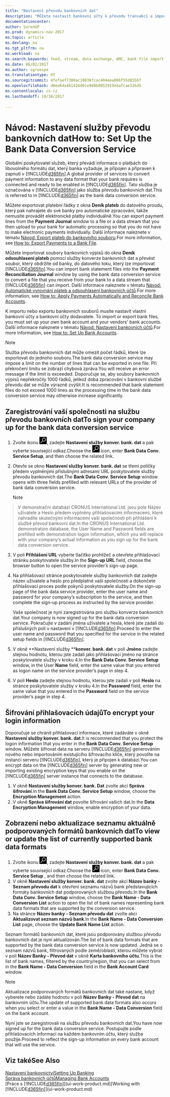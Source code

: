 ```yaml
---
title: "Nastavení převodu bankovních dat"
description: "Můžete nastavit bankovní účty k převodu transakcí a importu a exportu bankovních prostředků."
documentationcenter: 
author: SorenGP
ms.prod: dynamics-nav-2017
ms.topic: article
ms.devlang: na
ms.tgt_pltfrm: na
ms.workload: na
ms.search.keywords: feed, stream, data exchange, AMC, bank file import, bank file export, re-export, bank transfer, AMC, bank data conversion service, funds transfer
ms.date: 06/02/2017
ms.author: sgroespe
ms.translationtype: HT
ms.sourcegitcommit: 4fefaef7380ac10836fcac404eea006f55d8556f
ms.openlocfilehash: d0ee64e4b1426d6ce9d8b8052919e4afcae326d5
ms.contentlocale: cs-cz
ms.lasthandoff: 10/16/2017

---
```

# <a name="how-to-set-up-the-bank-data-conversion-service"></a><span data-ttu-id="84d55-103">Návod: Nastavení služby převodu bankovních dat</span><span class="sxs-lookup"><span data-stu-id="84d55-103">How to: Set Up the Bank Data Conversion Service</span></span>
<span data-ttu-id="84d55-104">Globální poskytovatel služeb, který převádí informace o platbách do libovolného formátu dat, který banka vyžaduje, je připojen a připraven k zapnutí v [!INCLUDE[d365fin](includes/d365fin_md.md)].</span><span class="sxs-lookup"><span data-stu-id="84d55-104">A global provider of services to convert payment information to any data format that your bank requires is connected and ready to be enabled in [!INCLUDE[d365fin](includes/d365fin_md.md)].</span></span> <span data-ttu-id="84d55-105">Tato služba je označována v [!INCLUDE[d365fin](includes/d365fin_md.md)] jako služba převodu bankovních dat.</span><span class="sxs-lookup"><span data-stu-id="84d55-105">This is referred to in [!INCLUDE[d365fin](includes/d365fin_md.md)] as the bank data conversion service.</span></span>

<span data-ttu-id="84d55-106">Můžete exportovat platební řádky z okna **Deník plateb** do datového proudu, který pak nahrajete do své banky pro automatické zpracování, takže nemusíte provádět elektronické platby individuálně.</span><span class="sxs-lookup"><span data-stu-id="84d55-106">You can export payment lines from the **Payment Journal** window to a file or a data stream that you then upload to your bank for automatic processing so that you do not have to make electronic payments individually.</span></span> <span data-ttu-id="84d55-107">Další informace naleznete v tématu [Návod: Export plateb do bankovního souboru](payables-how-export-payments-bank-file.md).</span><span class="sxs-lookup"><span data-stu-id="84d55-107">For more information, see [How to: Export Payments to a Bank File](payables-how-export-payments-bank-file.md).</span></span>

<span data-ttu-id="84d55-108">Můžete importovat soubory bankovních výpisů do okna  **Deník odsouhlasení plateb** pomocí služby konverze bankovních dat a převést soubor, který obdržíte od banky, do datového toku, který lze importovat [!INCLUDE[d365fin](includes/d365fin_md.md)].</span><span class="sxs-lookup"><span data-stu-id="84d55-108">You can import bank statement files into the **Payment Reconciliation Journal** window by using the bank data conversion service to convert a file that you receive from your bank to a data stream that [!INCLUDE[d365fin](includes/d365fin_md.md)] can import.</span></span> <span data-ttu-id="84d55-109">Další informace naleznete v tématu  [Návod: Automatické vyrovnání plateb a odsouhlasení bankovních účtů](receivables-apply-payments-auto-reconcile-bank-accounts.md).</span><span class="sxs-lookup"><span data-stu-id="84d55-109">For more information, see [How to: Apply Payments Automatically and Reconcile Bank Accounts](receivables-apply-payments-auto-reconcile-bank-accounts.md).</span></span>

<span data-ttu-id="84d55-110">K importu nebo exportu bankovních souborů musíte nastavit vlastní bankovní účty a bankovní účty dodavatele. </span><span class="sxs-lookup"><span data-stu-id="84d55-110">To import or export bank files, you must set up your own bank account and your vendors' bank accounts.</span></span> <span data-ttu-id="84d55-111">Další informace naleznete v tématu [Návod: Nastavení bankovních účtů](bank-how-setup-bank-accounts.md).</span><span class="sxs-lookup"><span data-stu-id="84d55-111">For more information, see [How to: Set Up Bank Accounts](bank-how-setup-bank-accounts.md).</span></span>

> [!NOTE]  
>   <span data-ttu-id="84d55-112">Služba převodu bankovních dat může omezit počet řádků, které lze exportovat do jednoho souboru.</span><span class="sxs-lookup"><span data-stu-id="84d55-112">The bank data conversion service may impose a limit on the number of lines that can be exported in one file.</span></span> <span data-ttu-id="84d55-113">Při překročení limitu se zobrazí chybová zpráva.</span><span class="sxs-lookup"><span data-stu-id="84d55-113">You will receive an error message if the limit is exceeded.</span></span> <span data-ttu-id="84d55-114">Doporučuje se, aby soubory bankovních výpisů nepřekročily 1000 řádků, jelikož doba zpracování v bankovní službě převodu dat se může výrazně zvýšit.</span><span class="sxs-lookup"><span data-stu-id="84d55-114">It is recommended that bank statement files do not exceed 1000 lines as the processing time in the bank data conversion service may otherwise increase significantly.</span></span>

## <a name="to-sign-your-company-up-for-the-bank-data-conversion-service"></a><span data-ttu-id="84d55-115">Zaregistrování vaší společnosti na službu převodu bankovních dat</span><span class="sxs-lookup"><span data-stu-id="84d55-115">To sign your company up for the bank data conversion service</span></span>
1. <span data-ttu-id="84d55-116">Zvolte ikonu ![Vyhledat stránku nebo sestavu](media/ui-search/search_small.png "Ikona Vyhledat stránku nebo sestavu"), zadejte **Nastavení služby konver. bank. dat** a pak vyberte související odkaz.</span><span class="sxs-lookup"><span data-stu-id="84d55-116">Choose the ![Search for Page or Report](media/ui-search/search_small.png "Search for Page or Report icon") icon, enter **Bank Data Conv. Service Setup**, and then choose the related link.</span></span>  
2. <span data-ttu-id="84d55-117">Otevře se okno **Nastavení služby konver. bank. dat** se třemi políčky předem vyplněnými příslušnými adresami URL poskytovatele služby převodu bankovních dat.</span><span class="sxs-lookup"><span data-stu-id="84d55-117">The **Bank Data Conv. Service Setup** window opens with three fields prefilled with relevant URLs of the provider of bank data conversion service.</span></span>

    > [!NOTE]  
>   <span data-ttu-id="84d55-118">V demonstrační databázi CRONUS International Ltd. jsou pole Název uživatele a Heslo předem vyplněny přihlašovacími informacemi, které nahradíte skutečnými informacemi vaší společnosti při přihlášení k službě převod bankovní dat.</span><span class="sxs-lookup"><span data-stu-id="84d55-118">In the CRONUS International Ltd. demonstration database, the User Name and Password fields are prefilled with demonstration logon information, which you will replace with your company’s actual information as you sign up for the bank data conversion service.</span></span>
3. <span data-ttu-id="84d55-119">V poli **Přihlášení URL** vyberte tlačítko prohlížeč a otevřete přihlašovací stránku poskytovatele služby.</span><span class="sxs-lookup"><span data-stu-id="84d55-119">In the **Sign-up URL** field, choose the browser button to open the service provider’s sign-up page.</span></span>  
4. <span data-ttu-id="84d55-120">Na přihlašovací stránce poskytovatele služby bankovních dat zadejte název uživatele a heslo pro předplatné vaší společnosti a dokončete přihlašovací proces podle pokynů poskytovatele služby.</span><span class="sxs-lookup"><span data-stu-id="84d55-120">On the sign-up page of the bank data service provider, enter the user name and password for your company’s subscription to the service, and then complete the sign-up process as instructed by the service provider.</span></span>

    <span data-ttu-id="84d55-121">Vaše společnost je nyní zaregistrována pro službu konverze bankovních dat.</span><span class="sxs-lookup"><span data-stu-id="84d55-121">Your company is now signed up for the bank data conversion service.</span></span> <span data-ttu-id="84d55-122">Pokračujte v zadání jména uživatele a hesla, které jste zadali do příslušných polí v nastavení v [!INCLUDE[d365fin](includes/d365fin_md.md)].</span><span class="sxs-lookup"><span data-stu-id="84d55-122">Proceed to enter the user name and password that you specified for the service in the related setup fields in [!INCLUDE[d365fin](includes/d365fin_md.md)].</span></span>
5. <span data-ttu-id="84d55-123">V okně **Nastavení služby ****konver. bank. dat** v poli **Jméno** zadejte stejnou hodnotu, kterou jste zadali jako přihlašovací jméno na stránce poskytovatele služby v kroku 4.</span><span class="sxs-lookup"><span data-stu-id="84d55-123">In the **Bank Data Conv. Service Setup** window, in the User **Name** field, enter the same value that you entered as logon name on the service provider’s page in step 4.</span></span>
6. <span data-ttu-id="84d55-124">V poli **Heslo** zadejte stejnou hodnotu, kterou jste zadali v poli **Heslo** na stránce poskytovatele služby v kroku 4.</span><span class="sxs-lookup"><span data-stu-id="84d55-124">In the **Password** field, enter the same value that you entered in the **Password** field on the service provider’s page in step 4.</span></span>

## <a name="to-encrypt-your-login-information"></a><span data-ttu-id="84d55-125">Šifrování přihlašovacích údajů</span><span class="sxs-lookup"><span data-stu-id="84d55-125">To encrypt your login information</span></span>
<span data-ttu-id="84d55-126">Doporučuje se chránit přihlašovací informace, které zadáváte v okně **Nastavení služby konver. bank. dat**.</span><span class="sxs-lookup"><span data-stu-id="84d55-126">It is recommended that you protect the logon information that you enter in the **Bank Data Conv. Service Setup** window.</span></span> <span data-ttu-id="84d55-127">Můžete šifrovat data na serveru [!INCLUDE[d365fin](includes/d365fin_md.md)] generováním nového nebo importováním existujícího šifrovacího klíče, který povolíte na instanci serveru  [!INCLUDE[d365fin](includes/d365fin_md.md)], který je připojen k databázi.</span><span class="sxs-lookup"><span data-stu-id="84d55-127">You can encrypt data on the [!INCLUDE[d365fin](includes/d365fin_md.md)] server by generating new or importing existing encryption keys that you enable on the [!INCLUDE[d365fin](includes/d365fin_md.md)] server instance that connects to the database.</span></span>

1. <span data-ttu-id="84d55-128">V okně **Nastavení služby konver. bank. Dat** zvolte akci **Správa šifrování**.</span><span class="sxs-lookup"><span data-stu-id="84d55-128">In the **Bank Data Conv. Service Setup** window, choose the **Encryption Management** action.</span></span>
2. <span data-ttu-id="84d55-129">V okně **Správa šifrování dat** povolte šifrování vašich dat.</span><span class="sxs-lookup"><span data-stu-id="84d55-129">In the **Data Encryption Management** window, enable encryption of your data.</span></span>

## <a name="to-view-or-update-the-list-of-currently-supported-bank-data-formats"></a><span data-ttu-id="84d55-130">Zobrazení nebo aktualizace seznamu aktuálně podporovaných formátů bankovních dat</span><span class="sxs-lookup"><span data-stu-id="84d55-130">To view or update the list of currently supported bank data formats</span></span>
1. <span data-ttu-id="84d55-131">Zvolte ikonu ![Vyhledat stránku nebo sestavu](media/ui-search/search_small.png "Ikona Vyhledat stránku nebo sestavu"), zadejte **Nastavení služby konver. bank. dat** a pak vyberte související odkaz.</span><span class="sxs-lookup"><span data-stu-id="84d55-131">Choose the ![Search for Page or Report](media/ui-search/search_small.png "Search for Page or Report icon") icon, enter **Bank Data Conv. Service Setup** , and then choose the related link.</span></span>
2. <span data-ttu-id="84d55-132">V okně **Nastavení služby konver. bank. dat** zvolte akci **Název banky - Seznam převodu dat** k otevření seznamu názvů bank představujících formáty bankovních dat podporovaných službou převodu.</span><span class="sxs-lookup"><span data-stu-id="84d55-132">In the **Bank Data Conv. Service Setup** window, choose the **Bank Name - Data Conversion List** action to open the list of bank names representing bank data formats that are supported by the conversion service.</span></span>
3. <span data-ttu-id="84d55-133">Na stránce **Název banky - Seznam převodu dat** zvolte akci **Aktualizovat seznam názvů bank**.</span><span class="sxs-lookup"><span data-stu-id="84d55-133">In the **Bank Name - Data Conversion List** page, choose the **Update Bank Name List** action.</span></span>

<span data-ttu-id="84d55-134">Seznam formátů bankovních dat, které jsou podporovány službou převodu bankovních dat je nyní aktualizován.</span><span class="sxs-lookup"><span data-stu-id="84d55-134">The list of bank data formats that are supported by the bank data conversion service is now updated.</span></span> <span data-ttu-id="84d55-135">Jedná se o seznam názvů bank, filtrovaných podle země/oblasti, kterou můžete vybrat v poli **Název Banky - Převod dat** v okně **Karta bankovního účtu**.</span><span class="sxs-lookup"><span data-stu-id="84d55-135">This is the list of bank names, filtered by the country/region, that you can select from in the **Bank Name - Data Conversion** field in the **Bank Account Card** window.</span></span>

> [!NOTE]  
>   <span data-ttu-id="84d55-136">Aktualizace podporovaných formátů bankovních dat také nastane, když vyberete nebo zadáte hodnotu v poli **Název Banky - Převod dat** na bankovním účtu.</span><span class="sxs-lookup"><span data-stu-id="84d55-136">The update of supported bank data formats also occurs when you select or enter a value in the **Bank Name - Data Conversion** field on the bank account.</span></span>

<span data-ttu-id="84d55-137">Nyní jste se zaregistrovali na službu převodu bankovních dat.</span><span class="sxs-lookup"><span data-stu-id="84d55-137">You have now signed up for the bank data conversion service.</span></span> <span data-ttu-id="84d55-138">Postupujte podle přihlašovacích informací na každém bankovním účtu, který služba použije.</span><span class="sxs-lookup"><span data-stu-id="84d55-138">Proceed to reflect the sign-up information on every bank account that will use the service.</span></span>

## <a name="see-also"></a><span data-ttu-id="84d55-139">Viz také</span><span class="sxs-lookup"><span data-stu-id="84d55-139">See Also</span></span>
[<span data-ttu-id="84d55-140">Nastavení bankovnictví</span><span class="sxs-lookup"><span data-stu-id="84d55-140">Setting Up Banking</span></span>](bank-setup-banking.md)  
[<span data-ttu-id="84d55-141">Správa bankovních účtů</span><span class="sxs-lookup"><span data-stu-id="84d55-141">Managing Bank Accounts</span></span>](bank-manage-bank-accounts.md)  
<span data-ttu-id="84d55-142">[Práce s [!INCLUDE[d365fin](includes/d365fin_md.md)]](ui-work-product.md)</span><span class="sxs-lookup"><span data-stu-id="84d55-142">[Working with [!INCLUDE[d365fin](includes/d365fin_md.md)]](ui-work-product.md)</span></span>

